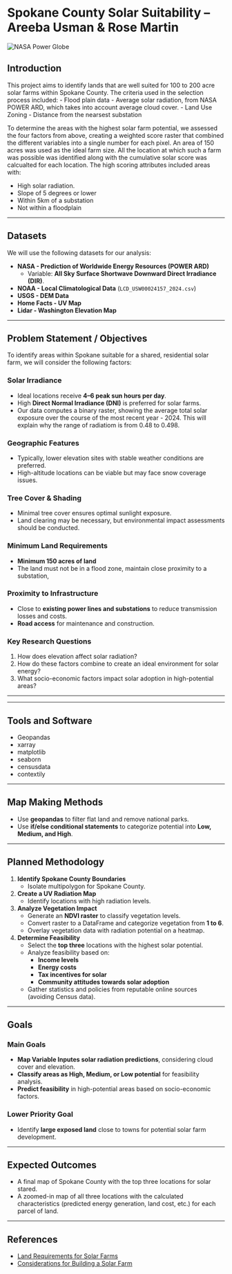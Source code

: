 # Spokane County Solar Suitability – Areeba Usman & Rose Martin  

![NASA Power Globe](Data/power_globe.gif)

## Introduction  
This project aims to identify lands that are well suited for 100 to 200 acre solar farms within Spokane County. The criteria used in the selection process included:
    - Flood plain data
    - Average solar radiation, from NASA POWER ARD, which takes into account average cloud cover. 
    - Land Use Zoning
    - Distance from the nearsest substation
    

To determine the areas with the highest solar farm potential, we assessed the four factors from above, creating a weighted score raster that combined the different variables into a single number for each pixel. An area of 150 acres was used as the ideal farm size. All the location at which such a farm was possible was identified along with the cumulative solar score was calcualted for each location. The high scoring attributes included areas with:
- High solar radiation.  
- Slope of 5 degrees or lower
- Within 5km of a substation
- Not within a floodplain

---

## Datasets  
We will use the following datasets for our analysis:  

- **NASA - Prediction of Worldwide Energy Resources (POWER ARD)**  
  - Variable: **All Sky Surface Shortwave Downward Direct Irradiance (DIR)**.  
- **NOAA - Local Climatological Data** (`LCD_USW00024157_2024.csv`)  
- **USGS - DEM Data**  
- **Home Facts - UV Map**  
- **Lidar - Washington Elevation Map**
  
---

## Problem Statement / Objectives  
To identify areas within Spokane suitable for a shared, residential solar farm, we will consider the following factors:  

### **Solar Irradiance**  
- Ideal locations receive **4–6 peak sun hours per day**.  
- High **Direct Normal Irradiance (DNI)** is preferred for solar farms.
- Our data computes a binary raster, showing the average total solar exposure over the course of the most recent year - 2024. This will explain why the range of radiatiom is from 0.48 to 0.498.  

### **Geographic Features**  
- Typically, lower elevation sites with stable weather conditions are preferred.  
- High-altitude locations can be viable but may face snow coverage issues.  

### **Tree Cover & Shading**  
- Minimal tree cover ensures optimal sunlight exposure.  
- Land clearing may be necessary, but environmental impact assessments should be conducted.  

### **Minimum Land Requirements**  
- **Minimum 150 acres of land**
- The land must not be in a flood zone, maintain close proximity to a substation,   

### **Proximity to Infrastructure**  
- Close to **existing power lines and substations** to reduce transmission losses and costs.  
- **Road access** for maintenance and construction.  

### **Key Research Questions**  
1. How does elevation affect solar radiation?  
2. How do these factors combine to create an ideal environment for solar energy?  
3. What socio-economic factors impact solar adoption in high-potential areas?  

---

 

---
## Tools and Software
- Geopandas
- xarray
- matplotlib
- seaborn
- censusdata
- contextily
---

## Map Making Methods  
- Use **geopandas** to filter flat land and remove national parks.  
- Use **if/else conditional statements** to categorize potential into **Low, Medium, and High**.  

---

## Planned Methodology  
1. **Identify Spokane County Boundaries**  
   - Isolate multipolygon for Spokane County.  
2. **Create a UV Radiation Map**  
   - Identify locations with high radiation levels.  
3. **Analyze Vegetation Impact**  
   - Generate an **NDVI raster** to classify vegetation levels.  
   - Convert raster to a DataFrame and categorize vegetation from **1 to 6**.  
   - Overlay vegetation data with radiation potential on a heatmap.  
4. **Determine Feasibility**  
   - Select the **top three** locations with the highest solar potential.  
   - Analyze feasibility based on:  
     - **Income levels**  
     - **Energy costs**  
     - **Tax incentives for solar**  
     - **Community attitudes towards solar adoption**  
   - Gather statistics and policies from reputable online sources (avoiding Census data).  

---

## Goals  

### **Main Goals**  
- **Map Variable Inputes solar radiation predictions**, considering cloud cover and elevation.  
- **Classify areas as High, Medium, or Low potential** for feasibility analysis.  
- **Predict feasibility** in high-potential areas based on socio-economic factors.  

### **Lower Priority Goal**  
- Identify **large exposed land** close to towns for potential solar farm development.  

---

## Expected Outcomes 
- A final map of Spokane County with the top three locations for solar stared.
- A zoomed-in map of all three locations with the calculated characteristics (predicted energy generation, land cost, etc.) for each parcel of land.


---

## References  
- [Land Requirements for Solar Farms](https://mysunshare.com/blog/land-requirement-for-solar-farm/#:~:text=solar%20farm%20development.-,Land%20size,revenue%20in%20the%20long%20run.)  
- [Considerations for Building a Solar Farm](https://greendealflow.com/considerations-when-building-a-solar-farm#:~:text=The%20first%20consideration%20is%20the,of%20peak%20sun%20per%20day.)  
